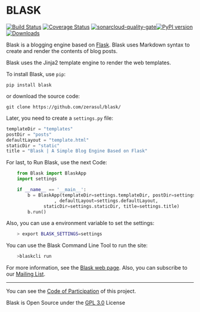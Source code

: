 # BLASK

[![Build Status](https://travis-ci.org/zerasul/blask.svg?branch=master)](https://travis-ci.org/zerasul/blask) [![Coverage Status](https://coveralls.io/repos/github/zerasul/blask/badge.svg?branch=master)](https://coveralls.io/github/zerasul/blask?branch=master) [![sonarcloud-quality-gate](https://sonarcloud.io/api/project_badges/measure?project=blask-project-key&metric=alert_status)](https://sonarcloud.io/dashboard?id=blask-project-key)[![PyPI version](https://badge.fury.io/py/Blask.svg)](https://badge.fury.io/py/Blask) [![Downloads](http://pepy.tech/badge/blask)](http://pepy.tech/count/blask)

Blask is a blogging engine based on [Flask](http://flask.pocoo.org/). Blask uses Markdown syntax to create and render
the contents of blog posts.

Blask uses the Jinja2 template engine to render the web templates.


To install Blask, use ```pip```:

```pip install blask```

or download the source code:

```git clone https://github.com/zerasul/blask/```

Later, you need to create a ```settings.py``` file:

```python    
templateDir = "templates"
postDir = "posts"
defaultLayout = "template.html"
staticDir = "static"
title = "Blask | A Simple Blog Engine Based on Flask"
```

For last, to Run Blask, use the next Code:

```python
    from Blask import BlaskApp
    import settings

    if __name__ == '__main__':
        b = BlaskApp(templateDir=settings.templateDir, postDir=settings.postDir
                  , defaultLayout=settings.defaultLayout,
              staticDir=settings.staticDir, title=settings.title)
        b.run()
```

Also, you can use a environment variable to set the settings:

```bash
    > export BLASK_SETTINGS=settings
```

You can use the Blask Command Line Tool to run the site:

```bash
    >blaskcli run
```

For more information, see the [Blask web page](http://getblask.com/). Also, you can subscribe to our [Mailing List](https://www.freelists.org/archive/blask_mail_list).


---

You can see the [Code of Participation](https://www.mozilla.org/en-US/about/governance/policies/participation/) of this project.

Blask is Open Source under the [GPL 3.0](LICENSE) License

